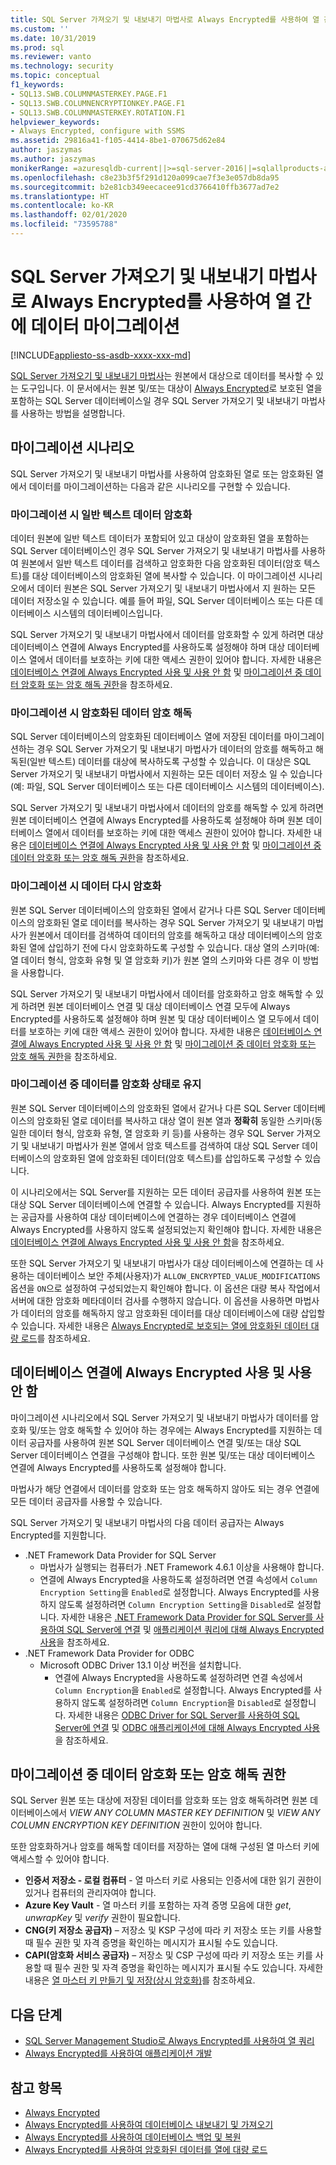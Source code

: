 ```yaml
---
title: SQL Server 가져오기 및 내보내기 마법사로 Always Encrypted를 사용하여 열 간에 데이터 마이그레이션 | Microsoft Docs
ms.custom: ''
ms.date: 10/31/2019
ms.prod: sql
ms.reviewer: vanto
ms.technology: security
ms.topic: conceptual
f1_keywords:
- SQL13.SWB.COLUMNMASTERKEY.PAGE.F1
- SQL13.SWB.COLUMNENCRYPTIONKEY.PAGE.F1
- SQL13.SWB.COLUMNMASTERKEY.ROTATION.F1
helpviewer_keywords:
- Always Encrypted, configure with SSMS
ms.assetid: 29816a41-f105-4414-8be1-070675d62e84
author: jaszymas
ms.author: jaszymas
monikerRange: =azuresqldb-current||>=sql-server-2016||=sqlallproducts-allversions||>=sql-server-linux-2017||=azuresqldb-mi-current
ms.openlocfilehash: c8e23b3f5f291d120a099cae7f3e3e057db8da95
ms.sourcegitcommit: b2e81cb349eecacee91cd3766410ffb3677ad7e2
ms.translationtype: HT
ms.contentlocale: ko-KR
ms.lasthandoff: 02/01/2020
ms.locfileid: "73595788"
---
```

# <a name="migrate-data-to-or-from-columns-using-always-encrypted-with-sql-server-import-and-export-wizard"></a>SQL Server 가져오기 및 내보내기 마법사로 Always Encrypted를 사용하여 열 간에 데이터 마이그레이션 
[!INCLUDE[appliesto-ss-asdb-xxxx-xxx-md](../../../includes/appliesto-ss-asdb-xxxx-xxx-md.md)]

[SQL Server 가져오기 및 내보내기 마법사](../../../integration-services/import-export-data/import-and-export-data-with-the-sql-server-import-and-export-wizard.md)는 원본에서 대상으로 데이터를 복사할 수 있는 도구입니다. 이 문서에서는 원본 및/또는 대상이 [Always Encrypted](../../../relational-databases/security/encryption/always-encrypted-database-engine.md)로 보호된 열을 포함하는 SQL Server 데이터베이스일 경우 SQL Server 가져오기 및 내보내기 마법사를 사용하는 방법을 설명합니다.

## <a name="migration-scenarios"></a>마이그레이션 시나리오
SQL Server 가져오기 및 내보내기 마법사를 사용하여 암호화된 열로 또는 암호화된 열에서 데이터를 마이그레이션하는 다음과 같은 시나리오를 구현할 수 있습니다.

### <a name="encrypt-plaintext-data-on-migration"></a>마이그레이션 시 일반 텍스트 데이터 암호화
데이터 원본에 일반 텍스트 데이터가 포함되어 있고 대상이 암호화된 열을 포함하는 SQL Server 데이터베이스인 경우 SQL Server 가져오기 및 내보내기 마법사를 사용하여 원본에서 일반 텍스트 데이터를 검색하고 암호화한 다음 암호화된 데이터(암호 텍스트)를 대상 데이터베이스의 암호화된 열에 복사할 수 있습니다. 이 마이그레이션 시나리오에서 데이터 원본은 SQL Server 가져오기 및 내보내기 마법사에서 지 원하는 모든 데이터 저장소일 수 있습니다. 예를 들어 파일, SQL Server 데이터베이스 또는 다른 데이터베이스 시스템의 데이터베이스입니다.

SQL Server 가져오기 및 내보내기 마법사에서 데이터를 암호화할 수 있게 하려면 대상 데이터베이스 연결에 Always Encrypted를 사용하도록 설정해야 하며 대상 데이터베이스 열에서 데이터를 보호하는 키에 대한 액세스 권한이 있어야 합니다. 자세한 내용은 [데이터베이스 연결에 Always Encrypted 사용 및 사용 안 함](#enable-and-disable-always-encrypted-for-a-database-connection) 및 [마이그레이션 중 데이터 암호화 또는 암호 해독 권한](#permissions-for-encrypting-or-decrypting-data-during-migration)을 참조하세요.

### <a name="decrypt-encrypted-data-on-migration"></a>마이그레이션 시 암호화된 데이터 암호 해독
SQL Server 데이터베이스의 암호화된 데이터베이스 열에 저장된 데이터를 마이그레이션하는 경우 SQL Server 가져오기 및 내보내기 마법사가 데이터의 암호를 해독하고 해독된(일반 텍스트) 데이터를 대상에 복사하도록 구성할 수 있습니다. 이 대상은 SQL Server 가져오기 및 내보내기 마법사에서 지원하는 모든 데이터 저장소 일 수 있습니다(예: 파일, SQL Server 데이터베이스 또는 다른 데이터베이스 시스템의 데이터베이스).

SQL Server 가져오기 및 내보내기 마법사에서 데이터의 암호를 해독할 수 있게 하려면 원본 데이터베이스 연결에 Always Encrypted를 사용하도록 설정해야 하며 원본 데이터베이스 열에서 데이터를 보호하는 키에 대한 액세스 권한이 있어야 합니다. 자세한 내용은 [데이터베이스 연결에 Always Encrypted 사용 및 사용 안 함](#enable-and-disable-always-encrypted-for-a-database-connection) 및 [마이그레이션 중 데이터 암호화 또는 암호 해독 권한](#permissions-for-encrypting-or-decrypting-data-during-migration)을 참조하세요.

### <a name="re-encrypt-data-on-migration"></a>마이그레이션 시 데이터 다시 암호화
원본 SQL Server 데이터베이스의 암호화된 열에서 같거나 다른 SQL Server 데이터베이스의 암호화된 열로 데이터를 복사하는 경우 SQL Server 가져오기 및 내보내기 마법사가 원본에서 데이터를 검색하여 데이터의 암호를 해독하고 대상 데이터베이스의 암호화된 열에 삽입하기 전에 다시 암호화하도록 구성할 수 있습니다. 대상 열의 스키마(예: 열 데이터 형식, 암호화 유형 및 열 암호화 키)가 원본 열의 스키마와 다른 경우 이 방법을 사용합니다.

SQL Server 가져오기 및 내보내기 마법사에서 데이터를 암호화하고 암호 해독할 수 있게 하려면 원본 데이터베이스 연결 및 대상 데이터베이스 연결 모두에 Always Encrypted를 사용하도록 설정해야 하며 원본 및 대상 데이터베이스 열 모두에서 데이터를 보호하는 키에 대한 액세스 권한이 있어야 합니다. 자세한 내용은 [데이터베이스 연결에 Always Encrypted 사용 및 사용 안 함](#enable-and-disable-always-encrypted-for-a-database-connection) 및 [마이그레이션 중 데이터 암호화 또는 암호 해독 권한](#permissions-for-encrypting-or-decrypting-data-during-migration)을 참조하세요.

### <a name="keep-data-encrypted-during-migration"></a>마이그레이션 중 데이터를 암호화 상태로 유지
원본 SQL Server 데이터베이스의 암호화된 열에서 같거나 다른 SQL Server 데이터베이스의 암호화된 열로 데이터를 복사하고 대상 열이 원본 열과 **정확히** 동일한 스키마(동일한 데이터 형식, 암호화 유형, 열 암호화 키 등)를 사용하는 경우 SQL Server 가져오기 및 내보내기 마법사가 원본 열에서 암호 텍스트를 검색하여 대상 SQL Server 데이터베이스의 암호화된 열에 암호화된 데이터(암호 텍스트)를 삽입하도록 구성할 수 있습니다. 

이 시나리오에서는 SQL Server를 지원하는 모든 데이터 공급자를 사용하여 원본 또는 대상 SQL Server 데이터베이스에 연결할 수 있습니다. Always Encrypted를 지원하는 공급자를 사용하여 대상 데이터베이스에 연결하는 경우 데이터베이스 연결에 Always Encrypted를 사용하지 않도록 설정되었는지 확인해야 합니다. 자세한 내용은 [데이터베이스 연결에 Always Encrypted 사용 및 사용 안 함](#enable-and-disable-always-encrypted-for-a-database-connection)을 참조하세요.

또한 SQL Server 가져오기 및 내보내기 마법사가 대상 데이터베이스에 연결하는 데 사용하는 데이터베이스 보안 주체(사용자)가 `ALLOW_ENCRYPTED_VALUE_MODIFICATIONS` 옵션을 `ON`으로 설정하여 구성되었는지 확인해야 합니다. 이 옵션은 대량 복사 작업에서 서버에 대한 암호화 메타데이터 검사를 수행하지 않습니다. 이 옵션을 사용하면 마법사가 데이터의 암호를 해독하지 않고 암호화된 데이터를 대상 데이터베이스에 대량 삽입할 수 있습니다. 자세한 내용은 [Always Encrypted로 보호되는 열에 암호화된 데이터 대량 로드](migrate-sensitive-data-protected-by-always-encrypted.md)를 참조하세요.

## <a name="enable-and-disable-always-encrypted-for-a-database-connection"></a>데이터베이스 연결에 Always Encrypted 사용 및 사용 안 함
마이그레이션 시나리오에서 SQL Server 가져오기 및 내보내기 마법사가 데이터를 암호화 및/또는 암호 해독할 수 있어야 하는 경우에는 Always Encrypted를 지원하는 데이터 공급자를 사용하여 원본 SQL Server 데이터베이스 연결 및/또는 대상 SQL Server 데이터베이스 연결을 구성해야 합니다. 또한 원본 및/또는 대상 데이터베이스 연결에 Always Encrypted를 사용하도록 설정해야 합니다.

마법사가 해당 연결에서 데이터를 암호화 또는 암호 해독하지 않아도 되는 경우 연결에 모든 데이터 공급자를 사용할 수 있습니다.

SQL Server 가져오기 및 내보내기 마법사의 다음 데이터 공급자는 Always Encrypted를 지원합니다.

- .NET Framework Data Provider for SQL Server
  - 마법사가 실행되는 컴퓨터가 .NET Framework 4.6.1 이상을 사용해야 합니다.
  - 연결에 Always Encrypted을 사용하도록 설정하려면 연결 속성에서 `Column Encryption Setting`을 `Enabled`로 설정합니다. Always Encrypted를 사용하지 않도록 설정하려면 `Column Encryption Setting`을 `Disabled`로 설정합니다. 자세한 내용은 [.NET Framework Data Provider for SQL Server를 사용하여 SQL Server에 연결](../../../integration-services/import-export-data/connect-to-a-sql-server-data-source-sql-server-import-and-export-wizard.md#connect-to-sql-server-with-the-net-framework-data-provider-for-sql-server) 및 [애플리케이션 쿼리에 대해 Always Encrypted 사용](develop-using-always-encrypted-with-net-framework-data-provider.md#enabling-always-encrypted-for-application-queries)을 참조하세요.
- .NET Framework Data Provider for ODBC
  - Microsoft ODBC Driver 13.1 이상 버전을 설치합니다.
    - 연결에 Always Encrypted을 사용하도록 설정하려면 연결 속성에서 `Column Encryption`을 `Enabled`로 설정합니다. Always Encrypted를 사용하지 않도록 설정하려면 `Column Encryption`을 `Disabled`로 설정합니다. 자세한 내용은 [ODBC Driver for SQL Server를 사용하여 SQL Server에 연결](../../../integration-services/import-export-data/connect-to-a-sql-server-data-source-sql-server-import-and-export-wizard.md#connect-to-sql-server-with-the-odbc-driver-for-sql-server) 및 [ODBC 애플리케이션에 대해 Always Encrypted 사용](../../../connect/odbc/using-always-encrypted-with-the-odbc-driver.md#enabling-always-encrypted-in-an-odbc-application)을 참조하세요.

## <a name="permissions-for-encrypting-or-decrypting-data-during-migration"></a>마이그레이션 중 데이터 암호화 또는 암호 해독 권한

SQL Server 원본 또는 대상에 저장된 데이터를 암호화 또는 암호 해독하려면 원본 데이터베이스에서 *VIEW ANY COLUMN MASTER KEY DEFINITION* 및 *VIEW ANY COLUMN ENCRYPTION KEY DEFINITION* 권한이 있어야 합니다.

또한 암호화하거나 암호를 해독할 데이터를 저장하는 열에 대해 구성된 열 마스터 키에 액세스할 수 있어야 합니다.

- **인증서 저장소 - 로컬 컴퓨터** - 열 마스터 키로 사용되는 인증서에 대한 읽기 권한이 있거나 컴퓨터의 관리자여야 합니다.
- **Azure Key Vault** - 열 마스터 키를 포함하는 자격 증명 모음에 대한 _get_, _unwrapKey_ 및 _verify_ 권한이 필요합니다.
- **CNG(키 저장소 공급자)** – 저장소 및 KSP 구성에 따라 키 저장소 또는 키를 사용할 때 필수 권한 및 자격 증명을 확인하는 메시지가 표시될 수도 있습니다.
- **CAPI(암호화 서비스 공급자)** – 저장소 및 CSP 구성에 따라 키 저장소 또는 키를 사용할 때 필수 권한 및 자격 증명을 확인하는 메시지가 표시될 수도 있습니다.
자세한 내용은 [열 마스터 키 만들기 및 저장(상시 암호화)](../../../relational-databases/security/encryption/create-and-store-column-master-keys-always-encrypted.md)를 참조하세요.

## <a name="next-steps"></a>다음 단계
- [SQL Server Management Studio로 Always Encrypted를 사용하여 열 쿼리](always-encrypted-query-columns-ssms.md)
- [Always Encrypted를 사용하여 애플리케이션 개발](always-encrypted-client-development.md)

## <a name="see-also"></a>참고 항목
- [Always Encrypted](always-encrypted-database-engine.md)
- [Always Encrypted를 사용하여 데이터베이스 내보내기 및 가져오기](always-encrypted-migrate-using-bacpac.md)
- [Always Encrypted를 사용하여 데이터베이스 백업 및 복원](always-encrypted-migrate-using-backup-restore.md)
- [Always Encrypted를 사용하여 암호화된 데이터를 열에 대량 로드](migrate-sensitive-data-protected-by-always-encrypted.md)